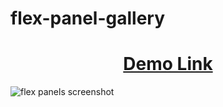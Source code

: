 # flex-panel-gallery

<h1 align="center"> <a href="https://rmcguinn.github.io/flex-panel-gallery/">Demo Link</a></h1>



![flex panels screenshot](https://user-images.githubusercontent.com/32882503/38659224-6835ecf2-3ddd-11e8-9a5d-a1adaebfcde9.png)
